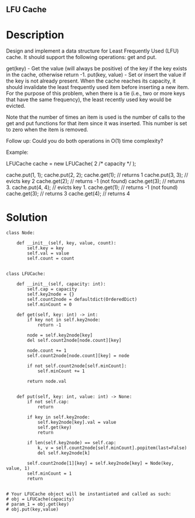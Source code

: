 LFU Cache
---

# Description
Design and implement a data structure for Least Frequently Used (LFU) cache. It should support the following operations: get and put.

get(key) - Get the value (will always be positive) of the key if the key exists in the cache, otherwise return -1.
put(key, value) - Set or insert the value if the key is not already present. When the cache reaches its capacity, it should invalidate the least frequently used item before inserting a new item. For the purpose of this problem, when there is a tie (i.e., two or more keys that have the same frequency), the least recently used key would be evicted.

Note that the number of times an item is used is the number of calls to the get and put functions for that item since it was inserted. This number is set to zero when the item is removed.

 

Follow up:
Could you do both operations in O(1) time complexity?

 

Example:

LFUCache cache = new LFUCache( 2 /* capacity */ );

cache.put(1, 1);
cache.put(2, 2);
cache.get(1);       // returns 1
cache.put(3, 3);    // evicts key 2
cache.get(2);       // returns -1 (not found)
cache.get(3);       // returns 3.
cache.put(4, 4);    // evicts key 1.
cache.get(1);       // returns -1 (not found)
cache.get(3);       // returns 3
cache.get(4);       // returns 4

# Solution
```python3
class Node:
    
    def __init__(self, key, value, count):
        self.key = key
        self.val = value
        self.count = count
        
        
class LFUCache:

    def __init__(self, capacity: int):
        self.cap = capacity
        self.key2node = {}
        self.count2node = defaultdict(OrderedDict)
        self.minCount = 0

    def get(self, key: int) -> int:
        if key not in self.key2node:
            return -1
        
        node = self.key2node[key]
        del self.count2node[node.count][key]
            
        node.count += 1
        self.count2node[node.count][key] = node
        
        if not self.count2node[self.minCount]:
            self.minCount += 1
        
        return node.val
        

    def put(self, key: int, value: int) -> None:
        if not self.cap:
            return
        
        if key in self.key2node:
            self.key2node[key].val = value
            self.get(key)
            return
        
        if len(self.key2node) == self.cap:
            k, v = self.count2node[self.minCount].popitem(last=False)
            del self.key2node[k]
        
        self.count2node[1][key] = self.key2node[key] = Node(key, value, 1)
        self.minCount = 1
        return


# Your LFUCache object will be instantiated and called as such:
# obj = LFUCache(capacity)
# param_1 = obj.get(key)
# obj.put(key,value)
```
